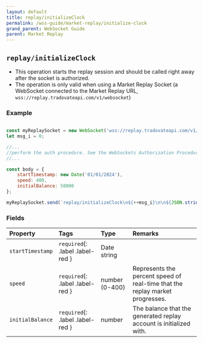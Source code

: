 ```yaml
---
layout: default
title: replay/initializeClock
permalink: /wss-guide/market-replay/initialize-clock
grand_parent: WebSocket Guide
parent: Market Replay
---
```


## `replay/initializeClock`
- This operation starts the replay session and should be called right away after the socket is authorized.
- The operation is only valid when using a Market Replay Socket (a WebSocket connected to the Market Replay URL, `wss://replay.tradovateapi.com/v1/websocket`)

### Example

```js

const myReplaySocket = new WebSocket('wss://replay.tradovateapi.com/v1/websocket');
let msg_i = 0;

//...
//perform the auth procedure. See the WebSockets Authorization Procedure for more details
//...

const body = {
    startTimestamp: new Date('01/01/2024'),
    speed: 400,
    initialBalance: 50000
};

myReplaySocket.send(`replay/initializeClock\n${++msg_i}\n\n${JSON.stringify(body)}`);
```

### Fields

| Property | Tags | Type | Remarks
|:---------|:-----|:-----|:-------
| `startTimestamp` | `required`{: .label .label-red } | Date string |
| `speed` | `required`{: .label .label-red } | number (0-400) | Represents the percent speed of real-time that the replay market progresses.
| `initialBalance` | `required`{: .label .label-red } | number | The balance that the generated replay account is initialized with.  

